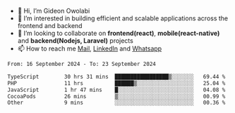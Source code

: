- 👋 Hi, I’m Gideon Owolabi
- 👀 I’m interested in building efficient and scalable applications across the frontend and backend
- 💞️ I’m looking to collaborate on <b>frontend(react)</b>, <b>mobile(react-native)</b> and <b>backend(Nodejs, Laravel)</b> projects
- 📫 How to reach me <a href="mailto:gideoniyin2021@gmail.com">Mail</a>, <a href="https://www.linkedin.com/in/gideon-owolabi-9b667a232/">LinkedIn</a> and <a href="https://wa.me/2348055377085">Whatsapp</a>

<!---
gude1/gude1 is a ✨ special ✨ repository because its `README.md` (this file) appears on your GitHub profile.
You can click the Preview link to take a look at your changes.
--->

<!--START_SECTION:waka-->

```txt
From: 16 September 2024 - To: 23 September 2024

TypeScript        30 hrs 31 mins  █████████████████▒░░░░░░░   69.44 %
PHP               11 hrs          ██████▒░░░░░░░░░░░░░░░░░░   25.04 %
JavaScript        1 hr 47 mins    █░░░░░░░░░░░░░░░░░░░░░░░░   04.08 %
CocoaPods         26 mins         ▒░░░░░░░░░░░░░░░░░░░░░░░░   00.99 %
Other             9 mins          ░░░░░░░░░░░░░░░░░░░░░░░░░   00.36 %
```

<!--END_SECTION:waka-->
